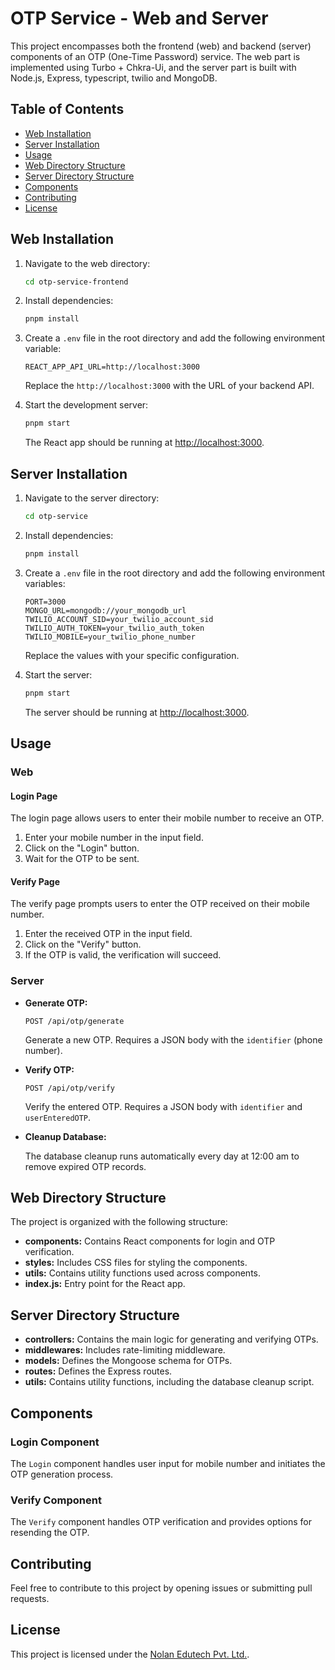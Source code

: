 # OTP Service - Web and Server

This project encompasses both the frontend (web) and backend (server) components of an OTP (One-Time Password) service. The web part is implemented using Turbo + Chkra-Ui, and the server part is built with Node.js, Express, typescript, twilio and MongoDB.

## Table of Contents

- [Web Installation](#web-installation)
- [Server Installation](#server-installation)
- [Usage](#usage)
- [Web Directory Structure](#web-directory-structure)
- [Server Directory Structure](#server-directory-structure)
- [Components](#components)
- [Contributing](#contributing)
- [License](#license)

## Web Installation

1. Navigate to the web directory:

   ```bash
   cd otp-service-frontend
   ```

2. Install dependencies:

   ```bash
   pnpm install
   ```

3. Create a `.env` file in the root directory and add the following environment variable:

   ```env
   REACT_APP_API_URL=http://localhost:3000
   ```

   Replace the `http://localhost:3000` with the URL of your backend API.

4. Start the development server:

   ```bash
   pnpm start
   ```

   The React app should be running at [http://localhost:3000](http://localhost:3000).

## Server Installation

1. Navigate to the server directory:

   ```bash
   cd otp-service
   ```

2. Install dependencies:

   ```bash
   pnpm install
   ```

3. Create a `.env` file in the root directory and add the following environment variables:

   ```env
   PORT=3000
   MONGO_URL=mongodb://your_mongodb_url
   TWILIO_ACCOUNT_SID=your_twilio_account_sid
   TWILIO_AUTH_TOKEN=your_twilio_auth_token
   TWILIO_MOBILE=your_twilio_phone_number
   ```

   Replace the values with your specific configuration.

4. Start the server:

   ```bash
   pnpm start
   ```

   The server should be running at [http://localhost:3000](http://localhost:3000).

## Usage

### Web

#### Login Page

The login page allows users to enter their mobile number to receive an OTP.

1. Enter your mobile number in the input field.
2. Click on the "Login" button.
3. Wait for the OTP to be sent.

#### Verify Page

The verify page prompts users to enter the OTP received on their mobile number.

1. Enter the received OTP in the input field.
2. Click on the "Verify" button.
3. If the OTP is valid, the verification will succeed.

### Server

- **Generate OTP:**

  ```http
  POST /api/otp/generate
  ```

  Generate a new OTP. Requires a JSON body with the `identifier` (phone number).

- **Verify OTP:**

  ```http
  POST /api/otp/verify
  ```

  Verify the entered OTP. Requires a JSON body with `identifier` and `userEnteredOTP`.

- **Cleanup Database:**

  The database cleanup runs automatically every day at 12:00 am to remove expired OTP records.

## Web Directory Structure

The project is organized with the following structure:

- **components:** Contains React components for login and OTP verification.
- **styles:** Includes CSS files for styling the components.
- **utils:** Contains utility functions used across components.
- **index.js:** Entry point for the React app.

## Server Directory Structure

- **controllers:** Contains the main logic for generating and verifying OTPs.
- **middlewares:** Includes rate-limiting middleware.
- **models:** Defines the Mongoose schema for OTPs.
- **routes:** Defines the Express routes.
- **utils:** Contains utility functions, including the database cleanup script.

## Components

### Login Component

The `Login` component handles user input for mobile number and initiates the OTP generation process.

### Verify Component

The `Verify` component handles OTP verification and provides options for resending the OTP.

## Contributing

Feel free to contribute to this project by opening issues or submitting pull requests.

## License


This project is licensed under the [Nolan Edutech Pvt. Ltd.](LICENSE).

